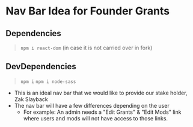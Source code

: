 # Nav Bar Idea for Founder Grants

## Dependencies

>  ``` npm i react-dom ``` (in case it is not carried over in fork)

## DevDependencies

> ``` npm i ```
> ``` npm i node-sass  ```

- This is an ideal nav bar that we would like to provide our stake holder, Zak Slayback
- The nav bar will have a few differences depending on the user
  - For example: An admin needs a "Edit Grants" & "Edit Mods" link where users and mods will not have access to those links.